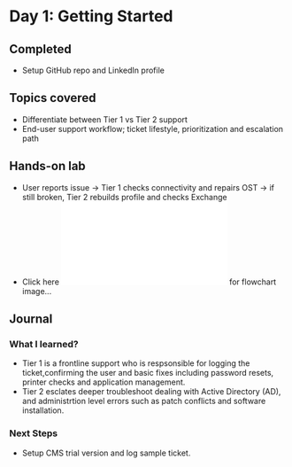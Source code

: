 # Day 1: Getting Started

## **Completed**
- Setup GitHub repo and LinkedIn profile
  
## **Topics covered**
- Differentiate between Tier 1 vs Tier 2 support
- End-user support workflow; ticket lifestyle, prioritization and escalation path
  
## **Hands-on lab**
- User reports issue → Tier 1 checks connectivity and repairs OST → if still broken, Tier 2 rebuilds profile and checks Exchange
- Click here ![Image](/images/day1.md) for flowchart image... 


## **Journal**
### What I learned?

- Tier 1 is a frontline support who is respsonsible for logging the ticket,confirming the user and basic fixes including password resets, printer checks and application management.
- Tier 2 esclates deeper troubleshoot dealing with Active Directory (AD), and administrtion level errors such as patch conflicts and software installation.

### Next Steps
- Setup CMS trial version and log sample ticket.
